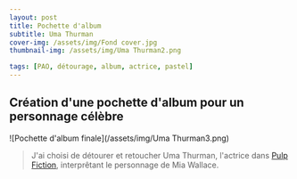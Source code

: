 ```yaml
---
layout: post
title: Pochette d'album
subtitle: Uma Thurman
cover-img: /assets/img/Fond cover.jpg
thumbnail-img: /assets/img/Uma Thurman2.png

tags: [PAO, détourage, album, actrice, pastel]
---
```


## Création d'une pochette d'album pour un personnage célèbre 

![Pochette d'album finale](/assets/img/Uma Thurman3.png)
> J'ai choisi de détourer et retoucher Uma Thurman, l'actrice dans [Pulp Fiction](https://fr.wikipedia.org/wiki/Pulp_Fiction), 
> interprêtant le personnage de Mia Wallace.


